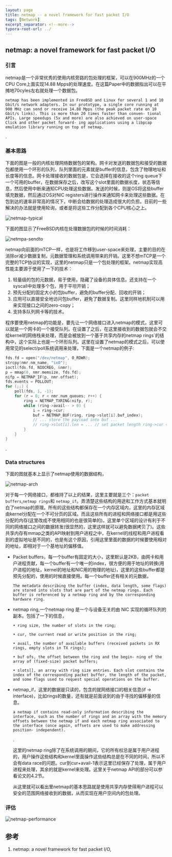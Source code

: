 ```yaml
---
layout: page
title: netmap -- a novel framework for fast packet I/O
tags: [Network]
excerpt_separator: <!--more-->
typora-root-url: ../
---
```


## netmap: a novel framework for fast packet I/O 

### 引言

  netmap是一个非常优秀的使用内核旁路的包处理的框架，可以在900MHz的一个CPU Core上面实现14.88 Mpps的处理速度。在这篇Paper中的数据指出可以在平摊地70cyles左右就处理一个数据包。

```
netmap has been implemented in FreeBSD and Linux for several 1 and 10 Gbit/s network adapters. In our prototype, a single core running at 900 MHz can send or receive 14.88 Mpps (the peak packet rate on 10 Gbit/s links). This is more than 20 times faster than conven- tional APIs. Large speedups (5x and more) are also achieved on user-space Click and other packet forward- ing applications using a libpcap emulation library running on top of netmap.
```

.

###  基本思路

  下面的图是一般的内核处理网络数据包的架构。网卡对发送的数据包和接受的数据包都使用一个环形的队列，队列里面的元素就是buffer的信息，包含了物理地址和长度等的信息。网卡处理接收的数据包是，它会选择在接收的这个ring queue下一个可用的buffer，在数据保存之后，改写这个slot里面的数据长度，状态等信息，然后使用中断来通知CPU处理这些数据。发送的时候，则是OS将这些buffer填充数据，然后通过OS对NIC registers进行操作来通知网卡来处理这些数据。在包到达的速率非常高的情况下，中断会给数据的处理造成很大的负担。目前的一些解决的办法就是使用轮询，或者是将这些工作分配到各个CPU核心之上。

![netmap-typical](/assets/img/netmap-typical.png)

  下面的图显示了FreeBSD内核在处理数据包的时候的时间消耗：

![netmpa-sendto](/assets/img/netmpa-sendto.png)

 netmap向前面的mTCP一样，也是将工作移到user-space来处理，主要的目的在消除or减少数据复制，元数据管理和系统调用带来的开销。这里不想mTCP是一个完整的TCP协议的实现，这里的netmap只是一个包处理的框架。netmap实现高性能主要源于使用了一下的技术：

1. 轻量级的包的元数据，易于使用，隐藏了设备的具体信息。还支持在一个syscall中处理多个包，用于平坦开销；
2. 预先分配的固定大小的包buffer，避免的buffer分配、回收的开销；
3. 应用可以直接安全地访问包buffer，避免了数据复制。这里同样地机制可以用来实现接口之间的zero-copy；
4. 支持多队列网卡等的技术。

  程序要使用netmap的功能是，要先让一个网络接口进入netmap的模式，这里可以就是一个网卡的一个接受队列。在设置了之后，在这里接收到的数据包就会不交给kernel的网络栈来处理，而是会被放到一个基于共享内存的netmap rings`的结构中，这个实际上也是一个环形队列。这里在设置了netmap的模式之后，可以使用常见的select/poll系统调用来处理，下面是一个netmap的例子:

```c
fds.fd = open("/dev/netmap", O_RDWR); 
strcpy(nmr.nm_name, "ix0"); 
ioctl(fds.fd, NIOCREG, &nmr);
p = mmap(0, nmr.memsize, fds.fd); 
nifp = NETMAP_IF(p, nmr.offset);
fds.events = POLLOUT;
for (;;) {
    poll(fds, 1, -1);
    for (r = 0; r < nmr.num_queues; r++) {
        ring = NETMAP_TXRING(nifp, r); 
        while (ring->avail-- > 0) {
            i = ring->cur;
            buf = NETMAP_BUF(ring, ring->slot[i].buf_index); 
            // ... store the payload into buf ... 
            // ring->slot[i].len = ... // set packet length ring->cur = NETMAP_NEXT(ring, i);
        }
    }
}
```

.

### Data structures 

 下面的图就基本上显示了netmap使用的数据结构，

![netmap-arch](/assets/img/netmap-arch.png)

 对于每一个网络接口，都维持了以上的结果，这里主要就是三个：`packet buffers`,`netmap rings`和 `netmap_if`。弄清楚这些结构的用途和工作方式基本就明白了netmap的原理。所有的这些结构都保存在一个内存区域内，这里的内存区域由kernel分配在一个不可分页的区域。而且这些所有的进程和网络接口都是用这些分配的内存(这里改成不使用相同的也是很简单的)。这里单个区域的设计有利于不同的网络接口之间的数据转发(很显然的，这里这样就可以避免数据拷贝了)。这些共享内存有mmap之类的API映射到用户进程之中，在kernel的线程和用户进程看到的虚拟地址是不同的，也是有这个原因，引用这里里面的数据的时候要使用相对的地址，即相对于一个基地址的偏移值。

* Packet buffers，每一个buffer有固定的大小，这里默认是2KB，由网卡和用户进程贡献，每一个buffer有一个唯一的index，很方便的用于地址的转换(用户进程的地址，kernel的地址和NIC用的物理的地址)，这里的这些buffer都是预先分配的，使用的时候直接使用。每一个buffer还有相关的元数据，

  ```
  The metadata describing the buffer (index, data length, some flags) are stored into slots that are part of the netmap rings. Each buffer is referenced by a netmap ring and by the corresponding hardware ring.
  ```

* netmap ring,一个netmap ring 是一个与设备无关的由 NIC 实现的循环队列的副本。包括了一下的信息，

  ```
  • ring size, the number of slots in the ring;
  
  • cur, the current read or write position in the ring;
  
  • avail, the number of available buffers (received packets in RX rings, empty slots in TX rings);
  
  • buf ofs, the offset between the ring and the begin- ning of the array of (fixed-size) packet buffers;
  
  • slots[], an array with ring size entries. Each slot contains the index of the corresponding packet buffer, the length of the packet, and some flags used to request special operations on the buffer.
  ```

* netmap_if，这里的数据是只读的，包含的就网络接口的相关信息(if -> interface)，比如rings的数量，还有就是前面说到的由于寻找的偏移量的信息。

  ```
  a netmap if contains read-only information describing the interface, such as the number of rings and an array with the memory offsets between the netmap if and each netmap ring associated to the interface (once again, offsets are used to make addressing position- independent).
  ```

   .

  这里的netmap ring除了在系统调用的期间，它的所有权总是属于用户进程的，用户操作这些结构和kernel里面操作这些结构总是在不同的时间，所以不会有data race的问题。cur到cur+avail-1表示这里已经保存了处理，属于用户进程来处理，其余的就是kernel来处理。这里关于netmap API的部分可以参看论文的4.2节。

   从这里就可以看出里netmap的基本思路就是使用共享内存使得用户进程可以安全的范围网络接收到的数据，从而实现在用户空间内的包处理。

### 评估

![netmap-performance](/assets/img/netmap-performance.png)

## 参考

1. netmap: a novel framework for fast packet I/O, 